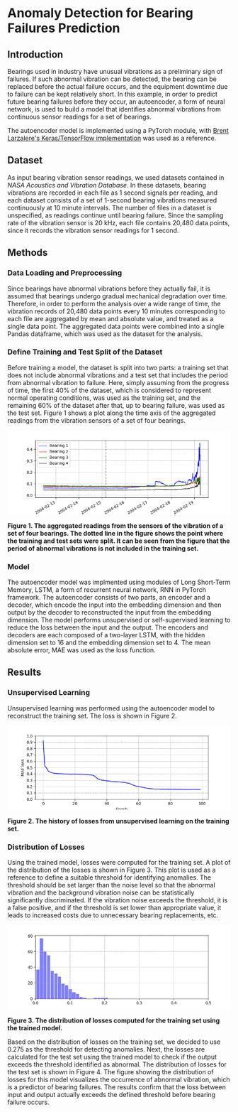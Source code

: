 # Anomaly Detection for Bearing Failures Prediction

## Introduction

Bearings used in industry have unusual vibrations as a preliminary sign of failures. If such abnormal vibration can be detected, the bearing can be replaced before the actual failure occurs, and the equipment downtime due to failure can be kept relatively short. In this example, in order to predict future bearing failures before they occur, an autoencoder, a form of neural network, is used to build a model that identifies abnormal vibrations from continuous sensor readings for a set of bearings.

The autoencoder model is implemented using a PyTorch module, with [Brent Larzalere's Keras/TensorFlow implementation](https://github.com/BLarzalere/LSTM-Autoencoder-for-Anomaly-Detection) was used as a reference.

## Dataset

As input bearing vibration sensor readings, we used datasets contained in *NASA Acoustics and Vibration Database*. In these datasets, bearing vibrations are recorded in each file as 1 second signals per reading, and each dataset consists of a set of 1-second bearing vibrations measured continuously at 10 minute intervals. The number of files in a dataset is unspecified, as readings continue until bearing failure. Since the sampling rate of the vibration sensor is 20 kHz, each file contains 20,480 data points, since it records the vibration sensor readings for 1 second.

## Methods

### Data Loading and Preprocessing

Since bearings have abnormal vibrations before they actually fail, it is assumed that bearings undergo gradual mechanical degradation over time. Therefore, in order to perform the analysis over a wide range of time, the vibration records of 20,480 data points every 10 minutes corresponding to each file are aggregated by mean and absolute value, and treated as a single data point. The aggregated data points were combined into a single Pandas dataframe, which was used as the dataset for the analysis.

### Define Training and Test Split of the Dataset

Before training a model, the dataset is split into two parts: a training set that does not include abnormal vibrations and a test set that includes the period from abnormal vibration to failure. Here, simply assuming from the progress of time, the first 40% of the dataset, which is considered to represent normal operating conditions, was used as the training set, and the remaining 60% of the dataset after that, up to bearing failure, was used as the test set. Figure 1 shows a plot along the time axis of the aggregated readings from the vibration sensors of a set of four bearings.

![The aggregated readings from the sensors of the vibration of a set of four bearings.](figure/sensors.png)

**Figure 1. The aggregated readings from the sensors of the vibration of a set of four bearings. The dotted line in the figure shows the point where the training and test sets were split. It can be seen from the figure that the period of abnormal vibrations is not included in the training set.**

### Model

The autoencoder model was implmented using modules of Long Short-Term Memory, LSTM, a form of recurrent neural network, RNN in PyTorch framework. The autoencoder consists of two parts, an encoder and a decoder, which encode the input into the embedding dimension and then output by the decoder to reconstructed the input from the embedding dimension. The model performs unsupervised or self-supervised learning to reduce the loss between the input and the output. The encoders and decoders are each composed of a two-layer LSTM, with the hidden dimension set to 16 and the embedding dimension set to 4. The mean absolute error, MAE was used as the loss function.

## Results

### Unsupervised Learning

Unsupervised learning was performed using the autoencoder model to reconstruct the training set. The loss is shown in Figure 2.

![The history of losses from unsupervised learning on the training set.](figure/training_loss.png)

**Figure 2. The history of losses from unsupervised learning on the training set.**

### Distribution of Losses

Using the trained model, losses were computed for the training set. A plot of the distribution of the losses is shown in Figure 3. This plot is used as a reference to define a suitable threshold for identifying anomalies. The threshold should be set larger than the noise level so that the abnormal vibration and the background vibration noise can be statistically significantly discriminated. If the vibration noise exceeds the threshold, it is a false positive, and if the threshold is set lower than appropriate value, it leads to increased costs due to unnecessary bearing replacements, etc.

![The distribution of losses computed for the training set using the trained model.](figure/loss_distribution.png)

**Figure 3. The distribution of losses computed for the training set using the trained model.**

Based on the distribution of losses on the training set, we decided to use 0.275 as the threshold for detecting anomalies. Next, the losses are calculated for the test set using the trained model to check if the output exceeds the threshold identified as abnormal. The distribution of losses for the test set is shown in Figure 4. The figure showing the distribution of losses for this model visualizes the occurrence of abnormal vibration, which is a predictor of bearing failures. The results confirm that the loss between input and output actually exceeds the defined threshold before bearing failure occurs.
